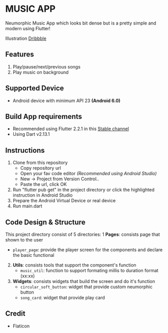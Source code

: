 # MUSIC APP

Neumorphic Music App which looks bit dense but is a pretty simple and modern using Flutter!

Illustration [Dribbble](https://dribbble.com/shots/15776206-NEUROMORPHIC-MUSIC-APP)

## Features

1. Play/pause/next/previous songs
2. Play music on background

## Supported Device

- Android device with minimum API 23 **(Android 6.0)**

## Build App requirements

- Recommended using Flutter 2.2.1 in this [Stable channel](https://github.com/flutter/flutter.git)
- Using Dart v2.13.1

## Instructions

1. Clone from this repository
   - Copy repository url
   - Open your fav code editor _(Recommended using Android Studio)_
   - New -> Project from Version Control..
   - Paste the url, click OK
2. Run "flutter pub get" in the project directory or click the highlighted instruction in Android Studio
3. Prepare the Android Virtual Device or real device
4. Run main.dart

## Code Design & Structure

This project directory consist of 5 directories:
1 **Pages**: consists page that shown to the user
   - `player_page`: provide the player screen for the components and declare the basic functional
2. **Utils**: consists tools that support the component's function
   - `music_util`: function to support formating millis to duration format (xx:xx)
3. **Widgets**: consists widgets that build the screen and do it's function
   - `circular_soft_button`: widget that provide custom neumorphic button
   - `song_card`: widget that provide play card

## Credit

- Flaticon
